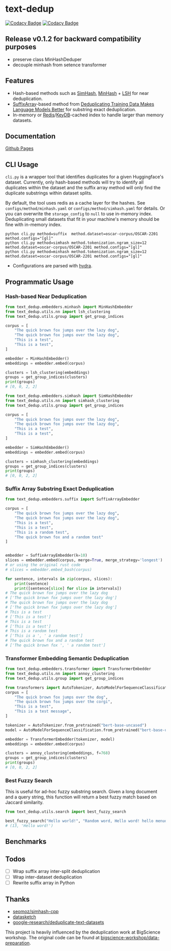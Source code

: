 # text-dedup

[![Codacy Badge](https://app.codacy.com/project/badge/Coverage/cc66178e49d24908ac1fb2b2dbe4e5b3)](https://www.codacy.com/gh/ChenghaoMou/text-dedup/dashboard?utm_source=github.com&utm_medium=referral&utm_content=ChenghaoMou/text-dedup&utm_campaign=Badge_Coverage) [![Codacy Badge](https://app.codacy.com/project/badge/Grade/cc66178e49d24908ac1fb2b2dbe4e5b3)](https://www.codacy.com/gh/ChenghaoMou/text-dedup/dashboard?utm_source=github.com&utm_medium=referral&utm_content=ChenghaoMou/text-dedup&utm_campaign=Badge_Grade)


## Release v0.1.2 for backward compatibility purposes

- preserve class MinHashDeduper
- decouple minhash from setence transformer

## Features

-   Hash-based methods such as [SimHash](https://www.cs.princeton.edu/courses/archive/spring04/cos598B/bib/CharikarEstim.pdf), [MinHash](https://web.archive.org/web/20150131043133/http://gatekeeper.dec.com/ftp/pub/dec/SRC/publications/broder/positano-final-wpnums.pdf) + [LSH](http://infolab.stanford.edu/~ullman/mmds.html) for near deduplication.
-   [SuffixArray](http://dl.acm.org/citation.cfm?id=320176.320218)-based method from [Deduplicating Training Data Makes Language Models Better](https://arxiv.org/abs/2107.06499) for substring exact deduplication.
-   In-memory or [Redis](https://redis.io)/[KeyDB](https://docs.keydb.dev)-cached index to handle larger than memory datasets.

## Documentation

[Github Pages](https://chenghaomou.github.io/text-dedup/text_dedup.html)

## CLI Usage

`cli.py` is a wrapper tool that identifies duplicates for a given Huggingface's dataset. Currently, only hash-based methods will try to identify all duplicates within the dataset and the suffix array method will only find the duplicate substrings within dataset splits.

By default, the tool uses redis as a cache layer for the hashes. See `configs/method/minhash.yaml` or `configs/method/simhash.yaml` for details. Or you can overwrite the `storage_config` to `null` to use in-memory index. Deduplicating small datasets that fit in your machine's memory should be fine with in-memory index.

```text
python cli.py method=suffix  method.dataset=oscar-corpus/OSCAR-2201 method.configs="[gl]"
python cli.py method=simhash method.tokenization.ngram_size=12 method.dataset=oscar-corpus/OSCAR-2201 method.configs="[gl]"
python cli.py method=minhash method.tokenization.ngram_size=12 method.dataset=oscar-corpus/OSCAR-2201 method.configs="[gl]"
```

-   Configurations are parsed with [hydra](https://hydra.cc).

## Programmatic Usage

### Hash-based Near Deduplication

```python
from text_dedup.embedders.minhash import MinHashEmbedder
from text_dedup.utils.nn import lsh_clustering
from text_dedup.utils.group import get_group_indices

corpus = [
    "The quick brown fox jumps over the lazy dog",
    "The quick brown fox jumps over the lazy dog",
    "This is a test",
    "This is a test",
]

embedder = MinHashEmbedder()
embeddings = embedder.embed(corpus)

clusters = lsh_clustering(embeddings)
groups = get_group_indices(clusters)
print(groups)
# [0, 0, 2, 2]
```

```python
from text_dedup.embedders.simhash import SimHashEmbedder
from text_dedup.utils.nn import simhash_clustering
from text_dedup.utils.group import get_group_indices

corpus = [
    "The quick brown fox jumps over the lazy dog",
    "The quick brown fox jumps over the lazy dog",
    "This is a test",
    "This is a test",
]

embedder = SimHashEmbedder()
embeddings = embedder.embed(corpus)

clusters = simhash_clustering(embeddings)
groups = get_group_indices(clusters)
print(groups)
# [0, 0, 2, 2]
```

### Suffix Array Substring Exact Deduplication

```python
from text_dedup.embedders.suffix import SuffixArrayEmbedder

corpus = [
    "The quick brown fox jumps over the lazy dog",
    "The quick brown fox jumps over the lazy dog",
    "This is a test",
    "This is a test",
    "This is a random test",
    "The quick brown fox and a random test"
]


embedder = SuffixArrayEmbedder(k=10)
slices = embedder.embed(corpus, merge=True, merge_strategy='longest')
# or using the original rust code
# slices = embedder.embed_bash(corpus)

for sentence, intervals in zip(corpus, slices):
    print(sentence)
    print([sentence[slice] for slice in intervals])
# The quick brown fox jumps over the lazy dog
# ['The quick brown fox jumps over the lazy dog']
# The quick brown fox jumps over the lazy dog
# ['The quick brown fox jumps over the lazy dog']
# This is a test
# ['This is a test']
# This is a test
# ['This is a test']
# This is a random test
# ['This is a ', ' a random test']
# The quick brown fox and a random test
# ['The quick brown fox ', ' a random test']
```

### Transformer Embedding Semantic Deduplication

```python
from text_dedup.embedders.transformer import TransformerEmbedder
from text_dedup.utils.nn import annoy_clustering
from text_dedup.utils.group import get_group_indices

from transformers import AutoTokenizer, AutoModelForSequenceClassification
corpus = [
    "The quick brown fox jumps over the dog",
    "The quick brown fox jumps over the corgi",
    "This is a test",
    "This is a test message",
]

tokenizer = AutoTokenizer.from_pretrained("bert-base-uncased")
model = AutoModelForSequenceClassification.from_pretrained("bert-base-uncased")

embedder = TransformerEmbedder(tokenizer, model)
embeddings = embedder.embed(corpus)

clusters = annoy_clustering(embeddings, f=768)
groups = get_group_indices(clusters)
print(groups)
# [0, 0, 2, 2]
```

### Best Fuzzy Search

This is useful for ad-hoc fuzzy substring search. Given a long document and a query string, this function will return a best fuzzy match based on Jaccard similarity.

```python
from text_dedup.utils.search import best_fuzzy_search

best_fuzzy_search("Hello world!", "Random word, Hello word! hello menudo!")
# (13, 'Hello word!')
```

## Benchmarks

## Todos

-   [ ] Wrap suffix array inter-split deduplication
-   [ ] Wrap inter-dataset deduplication
-   [ ] Rewrite suffix array in Python

## Thanks

-   [seomoz/simhash-cpp](https://github.com/seomoz/simhash-cpp)
-   [datasketch](http://ekzhu.com/datasketch/index.html)
-   [google-research/deduplicate-text-datasets](https://github.com/google-research/deduplicate-text-datasets)

This project is heavily influenced by the deduplication work at BigScience workshop. The original code can be found at [bigscience-workshop/data-preparation](https://github.com/bigscience-workshop/data-preparation/tree/main/preprocessing/filtering/deduplicate).
